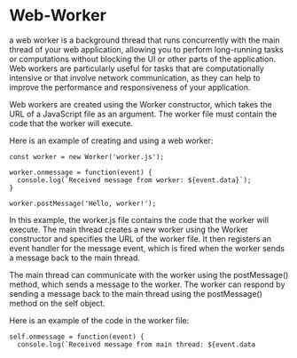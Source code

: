 # Web-Worker 


a web worker is a background thread that runs concurrently with the main thread of your web application, allowing you to perform long-running tasks or computations without blocking the UI or other parts of the application. Web workers are particularly useful for tasks that are computationally intensive or that involve network communication, as they can help to improve the performance and responsiveness of your application.

Web workers are created using the Worker constructor, which takes the URL of a JavaScript file as an argument. The worker file must contain the code that the worker will execute.

Here is an example of creating and using a web worker:
```
const worker = new Worker('worker.js');

worker.onmessage = function(event) {
  console.log(`Received message from worker: ${event.data}`);
}

worker.postMessage('Hello, worker!');
```
In this example, the worker.js file contains the code that the worker will execute. The main thread creates a new worker using the Worker constructor and specifies the URL of the worker file. It then registers an event handler for the message event, which is fired when the worker sends a message back to the main thread.

The main thread can communicate with the worker using the postMessage() method, which sends a message to the worker. The worker can respond by sending a message back to the main thread using the postMessage() method on the self object.

Here is an example of the code in the worker file:
```
self.onmessage = function(event) {
  console.log(`Received message from main thread: ${event.data
```